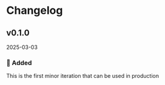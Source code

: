 # Changelog

## v0.1.0

2025-03-03

### 🚀 Added

This is the first minor iteration that can be used in production
